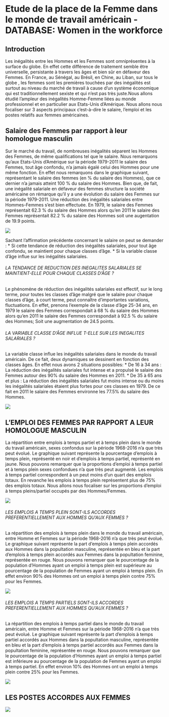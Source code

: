 Etude de la place de la Femme dans le monde de travail américain -
DATABASE: Women in the workforce
================

## Introduction

Les inégalités entre les Hommes et les Femmes sont omniprésentes à la
surface du globe. En effet cette différence de traitement semble être
universelle, persistante à travers les âges et bien sûr en défaveur des
Femmes. En France, au Sénégal, au Brésil, en Chine, au Liban, sur tous
le globe , les femmes sont les premières touchées par des inégalités est
surtout au niveau du marché de travail à cause d’un système économique
qui est traditionnellement sexiste et qui n’est pas très juste.Nous
allons étudié l’ampleur des inégalités Homme-Femme liées au monde
professionnel et en particulier aux Etats-Unis d’Amérique. Nous allons
nous focaliser sur 3 aspects principaux c’est-à-dire le salaire,
l’emploi et les postes relatifs aux femmes américaines.

## Salaire des Femmes par rapport à leur homologue masculin

Sur le marché du travail, de nombreuses inégalités séparent les Hommes
des Femmes, de même qualifications tel que le salaire. Nous remarquons
qu’aux Etats-Unis d’Amérique sur la période 1979-2011 le salaire des
Femmes, tout âge confondu, n’a jamais égalé celui des Hommes pour une
même fonction. En effet nous remarquons dans le graphique suivant,
représentant le salaire des femmes (en % du salaire des Hommes), que ce
dernier n’a jamais atteint 100 % du salaire des Hommes. Bien que, de
fait, une inégalité salariale en défaveur des femmes structure la
société américaine on rémarque qu’il y a une évolution du salaire des
Femmes sur la période 1979-2011. Une réduction des inégalités salariales
entre Hommes-Femmes s’est bien effectuée. En 1979, le salaire des Femmes
représentait 62.3 % du salaire des Hommes alors qu’en 2011 le salaire
des Femmes représentait 82.2 % du salaire des Hommes soit une
augentation de 19.9 points.

![](Exam_files/figure-gfm/unnamed-chunk-2-1.png)<!-- -->

Sachant l’affirmation précédente concernant le salaire on peut se
demander : \* Si cette tendance de réduction des inégalités salariales,
pour tout âge confondu, se maintient pour chaque classes d’âge. \* Si la
variable classe d’âge influe sur les inégalités salariales.

###### LA TENDANCE DE REDUCTION DES INEGALITES SALARIALES SE MAINTIENT-ELLE POUR CHAQUE CLASSES D’ÂGE ?

Le phénoméne de réduction des inégalités salariales est effectif, sur le
long terme, pour toutes les classes d’âge malgré que le salaire pour
chaque classes d’âge, à court terme, peut connaître d’importantes
variations, fluctuations. En effet, prenons l’exemple de la classe d’âge
25-34 ans, en 1979 le salaire des Femmes correspondait à 68 % du salaire
des Hommes alors qu’en 2011 le salaire des Femmes correspondait à 92.5 %
du salaire des Hommes; Soit une augmentation de 24.5 points.

###### LA VARIABLE CLASSE D’ÂGE INFLUE T-ELLE SUR LES INEGALITES SALARIALES ?

La variable classe influe les inégalités salariales dans le monde du
travail américain. De ce fait, deux dynamiques se dessinent en fonction
des classes âges. En effet nous avons 2 situations possibles: \* De 16 à
34 ans : La réduction des inégalités salariales fut intense et a
propulsé le salaire des Femmes autour des 90% du salaire des Hommes en
2011. \* De 35 à 65 ans et plus : La réduction des inégalités salariales
fut moins intense ou du moins les inégalités salariales étaient plus
fortes pour ces classes en 1979. De ce fait en 2011 le salaire des
Femmes environne les 77.5% du salaire des Hommes.

![](Exam_files/figure-gfm/unnamed-chunk-3-1.png)<!-- -->

## L’EMPLOI DES FEMMES PAR RAPPORT A LEUR HOMOLOGUE MASCULIN

La répartition entre emplois à temps partiel et à temps plein dans le
monde du travail américain, sexes confondus sur la période 1968-2016 n’a
que très peut évolué. Le graphique suivant représente la pourcentage
d’emplois à temps plein, représenté en noir et d’emplois à temps
partiel, représenté en jaune. Nous pouvons remarquer que la proportions
d’emploi à temps partiel et à temps plein sexes confondues n’a que très
peut augmenté. Les emplois à temps partiel correspondent à un peut moins
d’un quart des emplois totaux. En revanche les emplois à temps plein
représentent plus de 75% des emplois totaux. Nous allons nous focaliser
sur les proportions d’emploi à temps pleins/partiel occupés par des
Hommes/Femmes.

![](Exam_files/figure-gfm/unnamed-chunk-4-1.png)<!-- -->

###### LES EMPLOIS A TEMPS PLEIN SONT-ILS ACCORDES PREFERENTIELLEMENT AUX HOMMES QU’AUX FEMMES ?

La répartition des emplois à temps plein dans le monde du travail
américain, entre Homme et Femmes sur la période 1968-2016 n’a que très
peut évolué. Le graphique suivant représente la part d’emplois à temps
plein accordés aux Hommes dans la popultation masculine, représentée en
bleu et la part d’emplois à temps plein accordés aux Femmes dans la
popultation feminine, représentée en rouge. Nous pouvons remarquer que
le pourcentage de la population d’Hommes ayant un emploi à temps plein
est supérieure au pourcentage de la population de Femmes ayant un emploi
à temps plein. En effet environ 90% des Hommes ont un emploi à temps
plein contre 75% pour les Femmes.

![](Exam_files/figure-gfm/unnamed-chunk-5-1.png)<!-- -->

###### LES EMPLOIS A TEMPS PARTIELS SONT-ILS ACCORDES PREFERENTIELLEMENT AUX HOMMES QU’AUX FEMMES ?

La répartition des emplois à temps partiel dans le monde du travail
américain, entre Homme et Femmes sur la période 1968-2016 n’a que très
peut évolué. Le graphique suivant représente la part d’emplois à temps
partiel accordés aux Hommes dans la popultation masculine, représentée
en bleu et la part d’emplois à temps partiel accordés aux Femmes dans la
popultation feminine, représentée en rouge. Nous pouvons remarquer que
le pourcentage de la population d’Hommes ayant un emploi à temps partiel
est inférieure au pourcentage de la population de Femmes ayant un emploi
à temps partiel. En effet environ 10% des Hommes ont un emploi à temps
plein contre 25% pour les Femmes.

![](Exam_files/figure-gfm/unnamed-chunk-6-1.png)<!-- -->

## LES POSTES ACCORDES AUX FEMMES

![](Exam_files/figure-gfm/unnamed-chunk-8-1.png)<!-- -->
